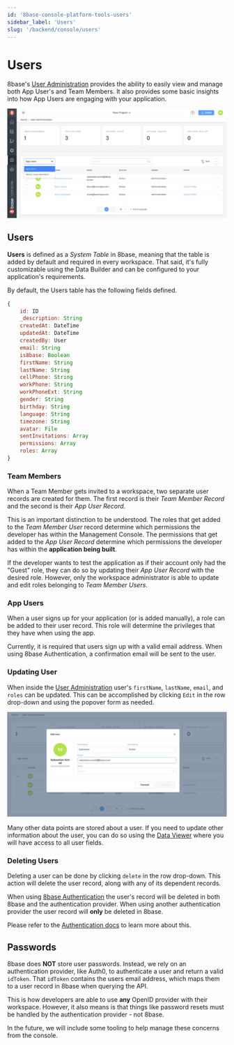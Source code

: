 ```yaml
---
id: '8base-console-platform-tools-users'
sidebar_label: 'Users'
slug: '/backend/console/users'
---
```


# Users
8base's [User Administration](https://app.8base.com/users/app-users) provides the ability to easily view and manage both App User's and Team Members. It also provides some basic insights into how App Users are engaging with your application.

![User administration screen](./images/user-admin-1.png)

## Users
**Users** is defined as a *System Table* in 8base, meaning that the table is added by default and required in every workspace. That said, it's fully customizable using the Data Builder and can be configured to your application's requirements.

By default, the Users table has the following fields defined.

```javascript
{
    id: ID
    _description: String
    createdAt: DateTime
    updatedAt: DateTime
    createdBy: User
    email: String
    is8base: Boolean
    firstName: String
    lastName: String
    cellPhone: String
    workPhone: String
    workPhoneExt: String
    gender: String
    birthday: String
    language: String
    timezone: String
    avatar: File
    sentInvitations: Array
    permissions: Array
    roles: Array
}
```

### Team Members
When a Team Member gets invited to a workspace, two separate user records are created for them. The first record is their *Team Member Record* and the second is their *App User Record*.

This is an important distinction to be understood. The roles that get added to the *Team Member User* record determine which permissions the developer has within the Management Console. The permissions that get added to the *App User Record* determine which permissions the developer has within the **application being built**.

If the developer wants to test the application as if their account only had the "Guest" role, they can do so by updating their *App User Record* with the desired role. However, only the workspace administrator is able to update and edit roles belonging to *Team Member Users*.

### App Users
When a user signs up for your application (or is added manually), a role can be added to their user record. This role will determine the privileges that they have when using the app.

Currently, it is required that users sign up with a valid email address. When using 8base Authentication, a confirmation email will be sent to the user.

### Updating User
When inside the [User Administration](https://app.8base.com/users/app-users) user's `firstName`, `lastName`, `email`, and `roles` can be updated. This can be accomplished by clicking `Edit` in the row drop-down and using the popover form as needed.

![User administration screen](./images/ua-edit-user.png)

Many other data points are stored about a user. If you need to update other information about the user, you can do so using the [Data Viewer](https://app.8base.com/data/) where you will have access to all user fields.

### Deleting Users
Deleting a user can be done by clicking `delete` in the row drop-down. This action will delete the user record, along with any of its dependent records. 

When using [8base Authentication](https://docs.8base.com/docs/8base-console/authentication#8base-authentication) the user's record will be deleted in both 8base and the authentication provider. When using another authentication provider the user record will **only** be deleted in 8base.

Please refer to the [Authentication docs](https://docs.8base.com/docs/8base-console/authentication) to learn more about this.

## Passwords 
8base does **NOT** store user passwords. Instead, we rely on an authentication provider, like Auth0, to authenticate a user and return a valid `idToken`. That `idToken` contains the users email address, which maps them to a user record in 8base when querying the API.

This is how developers are able to use **any** OpenID provider with their workspace. However, it also means is that things like password resets must be handled by the authentication provider - not 8base.

In the future, we will include some tooling to help manage these concerns from the console.

